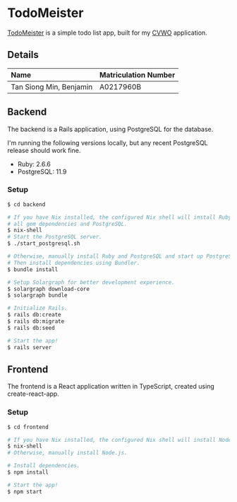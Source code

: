 # TodoMeister

[TodoMeister](https://todo-meister.netlify.app/) is a simple todo list app, built for my [CVWO](https://github.com/CVWO) application.

## Details

| Name | Matriculation Number |
|:---|:---|
| Tan Siong Min, Benjamin | A0217960B |

## Backend

The backend is a Rails application, using PostgreSQL for the database.

I'm running the following versions locally, but any recent PostgreSQL release should work fine.

- Ruby: 2.6.6
- PostgreSQL: 11.9

### Setup

```sh
$ cd backend

# If you have Nix installed, the configured Nix shell will install Ruby,
# all gem dependencies and PostgreSQL.
$ nix-shell
# Start the PostgreSQL server.
$ ./start_postgresql.sh

# Otherwise, manually install Ruby and PostgreSQL and start up PostgreSQL.
# Then install dependencies using Bundler.
$ bundle install

# Setup Solargraph for better development experience.
$ solargraph download-core
$ solargraph bundle

# Initialize Rails.
$ rails db:create
$ rails db:migrate
$ rails db:seed

# Start the app!
$ rails server
```

## Frontend

The frontend is a React application written in TypeScript, created using create-react-app.

### Setup

```sh
$ cd frontend

# If you have Nix installed, the configured Nix shell will install Node.js.
$ nix-shell
# Otherwise, manually install Node.js.

# Install dependencies.
$ npm install

# Start the app!
$ npm start
```
